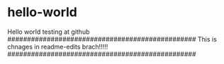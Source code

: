 # hello-world
Hello world testing at github
################################################
This is chnages in readme-edits brach!!!!!
################################################
